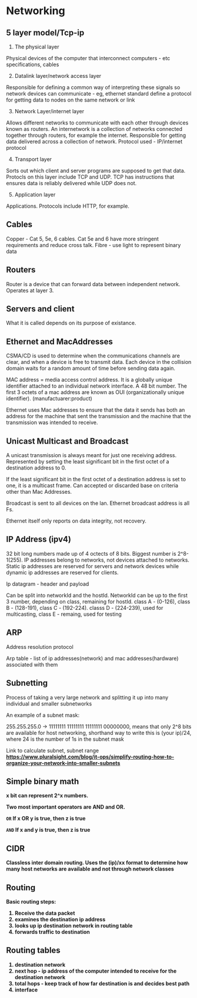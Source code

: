 # Networking 

## 5 layer model/Tcp-ip

1) The physical layer

Physical devices of the computer that interconnect computers - etc  specifications, cables

2) Datalink layer/network access layer

Responsible for defining a common way of interpreting these signals so network devices can communicate - eg, ethernet standard define a protocol for getting data to nodes on the same network or link

3) Network Layer/internet layer

Allows different networks to communicate with each other through devices known as routers. An internetwork is a collection of networks connected together through routers, for example the internet. Responsible for getting data delivered across a collection of network. Protocol used - IP/internet protocol

4) Transport layer

Sorts out which client and server programs are supposed to get that data. Protocls on this layer include TCP and UDP. TCP has instructions that ensures data is reliably delivered while UDP does not.

5) Application layer

Applications. Protocols include HTTP, for example.

## Cables

Copper - Cat 5, 5e, 6 cables. Cat 5e and 6 have more stringent requirements and reduce cross talk.
Fibre - use light to represent binary data

## Routers

Router is a device that can forward data between independent network. Operates at layer 3.

## Servers and client

What it is called depends on its purpose of existance.

## Ethernet and MacAddresses

CSMA/CD is used to determine when the communications channels are clear, and when a device is free to transmit data. Each device in the collision domain waits for a random amount of time before sending data again.

MAC address = media access control address. It is a globally unique identifier attached to an individual network interface. A 48 bit number. The first 3 octets of a mac address are known as OUI (organizationally unique identifier). (manufactuarer:product)

Ethernet uses Mac addresses to ensure that the data it sends has both an address for the machine that sent the transmission and the machine that the transmission was intended to receive.

## Unicast Multicast and Broadcast

A unicast transmission is always meant for just one receiving address. Represented by setting the least significant bit in the first octet of a destination address to 0.

If the least significant bit in the first octet of a destination address is set to one, it is a multicast frame. Can accepted or discarded base on criteria other than Mac Addresses.

Broadcast is sent to all devices on the lan. Ethernet broadcast address is all Fs.


Ethernet itself only reports on data integrity, not recovery.

## IP Address (ipv4)

32 bit long numbers made up of 4 octects of 8 bits. Biggest number is 2^8-1(255).  IP addresses belong to networks, not devices attached to networks. Static ip addresses are reserved for servers and network devices while dynamic ip addresses are reserved for clients.

Ip datagram - header and payload

Can be split into networkId and the hostId. NetworkId can be up to the first 3 number, depending on class, remaining for hostId. class A - (0-126), class B - (128-191), class C - (192-224). classs D - (224-239), used for multicasting, class E - remaing, used for testing

## ARP

Address resolution protocol

Arp table - list of ip addresses(network) and mac addresses(hardware) associated with them

## Subnetting

Process of taking a very large network and splitting it up into many individual and smaller subnetworks

An example of a subnet mask:

255.255.255.0 -> 11111111 11111111 11111111 00000000, means that only 2^8 bits are available for host networking, shorthand way to write this is (your ip)/24, where 24 is the number of 1s in the subnet mask

Link to calculate subnet, subnet range<b/> 
https://www.pluralsight.com/blog/it-ops/simplify-routing-how-to-organize-your-network-into-smaller-subnets

## Simple binary math

x bit can represent 2^x numbers.

Two most important operators are AND and OR.

`OR`<b/>
If x OR y is true, then z is true

`AND`<b/>
If x and y is true, then z is true

## CIDR

Classless inter domain routing. Uses the (ip)/xx format to determine how many host networks are available and not through network classes

## Routing

Basic routing steps:

1) Receive the data packet
2) examines the destination ip address
3) looks up ip destination network in routing table
4) forwards traffic to destination

## Routing tables

1) destination network
2) next hop - ip address of the computer intended to receive for the destination network
3) total hops - keep track of how far destination is and decides best path
4) interface


